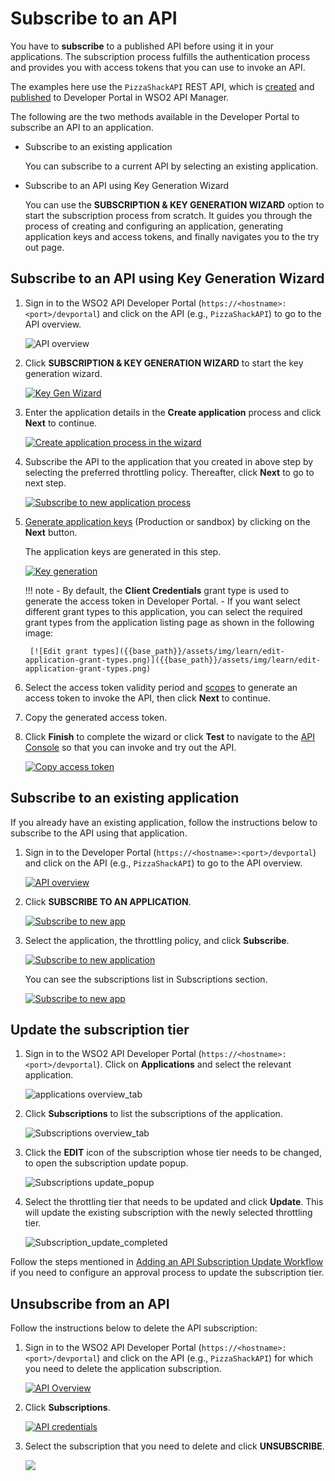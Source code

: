 # Subscribe to an API

You have to **subscribe** to a published API before using it in your applications. The subscription process fulfills the authentication process and provides you with access tokens that you can use to invoke an API. 

The examples here use the `PizzaShackAPI` REST API, which is [created]({{base_path}}/learn/design-api/create-api/create-a-rest-api) and [published]({{base_path}}/learn/design-api/publish-api/publish-an-api) to Developer Portal in WSO2 API Manager.

The following are the two methods available in the Developer Portal to subscribe an API to an application. 

- Subscribe to an existing application

    You can subscribe to a current API by selecting an existing application. 

- Subscribe to an API using Key Generation Wizard

    You can use the **SUBSCRIPTION & KEY GENERATION WIZARD** option to start the subscription process from scratch. It guides you through the process of creating and configuring an application, generating application keys and access tokens, and finally navigates you to the try out page.

## Subscribe to an API using Key Generation Wizard

1.  Sign in to the WSO2 API Developer Portal (`https://<hostname>:<port>/devportal`) and click on the API (e.g., `PizzaShackAPI`) to go to the API overview.

     ![[API overview]({{base_path}}/assets/img/learn/select-api-dev-portal.png)]({{base_path}}/assets/img/learn/select-api-dev-portal.png)
 
2.  Click **SUBSCRIPTION & KEY GENERATION WIZARD** to start the key generation wizard.

    <a href="{{base_path}}/assets/img/learn/key-generation-wizard.png" ><img src="{{base_path}}/assets/img/learn/key-generation-wizard.png" alt="Key Gen Wizard" title="Key Gen Wizard" /></a>

3.  Enter the application details in the **Create application** process and click **Next** to continue.

    [![Create application process in the wizard]({{base_path}}/assets/img/learn/key-gen-wizard-create-app.png)]({{base_path}}/assets/img/learn/key-gen-wizard-create-app.png)

4.  Subscribe the API to the application that you created in above step by selecting the preferred throttling policy. Thereafter, click **Next** to go to next step.
     
     [![Subscribe to new application process]({{base_path}}/assets/img/learn/key-gen-wizard-subscribe.png)]({{base_path}}/assets/img/learn/key-gen-wizard-subscribe.png)
    
5. [Generate application keys]({{base_path}}/learn/consume-api/manage-application/generate-keys/generate-api-keys) (Production or sandbox) by clicking on the **Next** button. 

     The application keys are generated in this step.

     [![Key generation]({{base_path}}/assets/img/learn/key-gen-wizard-generate-keys.png)]({{base_path}}/assets/img/learn/key-gen-wizard-generate-keys.png)
    
    !!! note
        - By default, the __Client Credentials__ grant type is used to generate the access token in Developer Portal.
        - If you want select different grant types to this application, you can select the required grant types from the application listing page as shown in the following image:

        [![Edit grant types]({{base_path}}/assets/img/learn/edit-application-grant-types.png)]({{base_path}}/assets/img/learn/edit-application-grant-types.png)
        
    
6.  Select the access token validity period and [scopes]({{base_path}}/learn/api-security/oauth2/oauth2-scopes/fine-grained-access-control-with-oauth-scopes/) to generate an access token to invoke the API, then click **Next** to continue.
    
7.  Copy the generated access token. 

8. Click **Finish** to complete the wizard or click **Test** to navigate to the [API Console]({{base_path}}/learn/consume-api/invoke-apis/invoke-apis-using-tools/invoke-an-api-using-the-integrated-api-console) so that you can invoke and try out the API.

    [![Copy access token]({{base_path}}/assets/img/learn/key-gen-wizard-access.png)]({{base_path}}/assets/img/learn/key-gen-wizard-access.png)
    
## Subscribe to an existing application

If you already have an existing application, follow the instructions below to subscribe to the API using that application.

1.  Sign in to the Developer Portal (`https://<hostname>:<port>/devportal`) and click on the API (e.g., `PizzaShackAPI`) to go to the API overview.

     [![API overview]({{base_path}}/assets/img/learn/select-api-dev-portal.png)]({{base_path}}/assets/img/learn/select-api-dev-portal.png)
        
2.  Click **SUBSCRIBE TO AN APPLICATION**.

     <a href="{{base_path}}/assets/img/learn/from-existing-app.png" ><img src="{{base_path}}/assets/img/learn/from-existing-app.png" alt="Subscribe to new app" title="Subscribe to new app" /></a>
    
3.  Select the application, the throttling policy, and click **Subscribe**.

     [![Subscribe to new application]({{base_path}}/assets/img/learn/subscribe-to-app.png)]({{base_path}}/assets/img/learn/subscribe-to-app.png)
    
     You can see the subscriptions list in Subscriptions section.
     
     [![Subscribe to new app]({{base_path}}/assets/img/learn/subscription-list.png)]({{base_path}}/assets/img/learn/subscription-list.png)

## Update the subscription tier

1.  Sign in to the WSO2 API Developer Portal (`https://<hostname>:<port>/devportal`). Click on **Applications** and select the relevant application. 

    ![applications overview_tab]({{base_path}}/assets/img/learn/application-overview.png)

2.  Click **Subscriptions** to list the subscriptions of the application.

    ![Subscriptions overview_tab]({{base_path}}/assets/img/learn/subscriptions-overview-tab.png)
 
3.  Click the **EDIT** icon  of the subscription whose tier needs to be changed, to open the subscription update popup.

    ![Subscriptions update_popup]({{base_path}}/assets/img/learn/subscription-update-popup-start.png)

4.  Select the throttling tier that needs to be updated and click **Update**. This will update the existing subscription with the newly selected throttling tier.
    
    ![Subscription_update_completed]({{base_path}}/assets/img/learn/subscription-update-completed.png)

Follow the steps mentioned in [Adding an API Subscription Update Workflow]({{base_path}}/learn/consume-api/manage-subscription/advanced-topics/adding-an-api-subscription-tier-update-workflow) if you need to configure an approval process to update the subscription tier. 

## Unsubscribe from an API

Follow the instructions below to delete the API subscription:

1.  Sign in to the WSO2 API Developer Portal (`https://<hostname>:<port>/devportal`) and click on the API (e.g., `PizzaShackAPI`) for which you need to delete the application subscription.
    
    [![API Overview]({{base_path}}/assets/img/learn/select-api-dev-portal.png)]({{base_path}}/assets/img/learn/select-api-dev-portal.png)
    
2.  Click **Subscriptions**.

    [![API credentials]({{base_path}}/assets/img/learn/api-credentials.png)]({{base_path}}/assets/img/learn/api-credentials.png)
    
3.  Select the subscription that you need to delete and click **UNSUBSCRIBE**.

    [![]({{base_path}}/assets/img/learn/unsubscribe.png)]({{base_path}}/assets/img/learn/unsubscribe.png)
    


 

